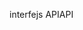<span data-ttu-id="5c46d-101">interfejs API</span><span class="sxs-lookup"><span data-stu-id="5c46d-101">API</span></span>